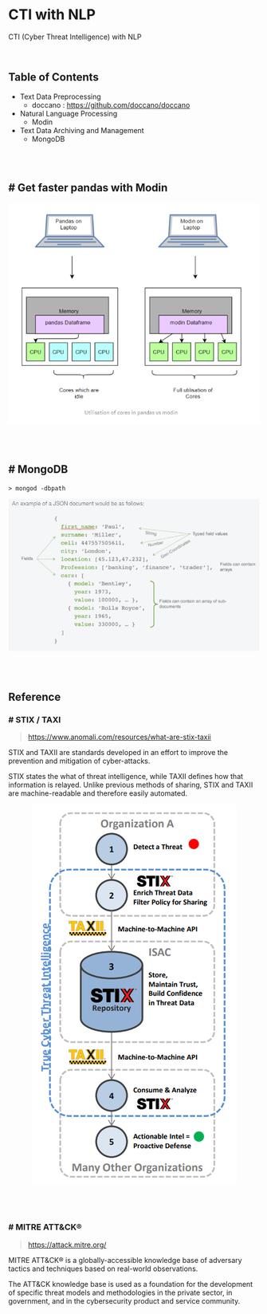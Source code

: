 # CTI with NLP
CTI (Cyber Threat Intelligence) with NLP

<br/>

## Table of Contents

- Text Data Preprocessing
  - doccano : https://github.com/doccano/doccano
- Natural Language Processing
  - Modin
- Text Data Archiving and Management
  - MongoDB

<br/>

<br/>

## # Get faster pandas with Modin

<p align="center">
    <img src="README.assets/modin.png"/>
</p>

<br/>

<br/>

## # MongoDB

```
> mongod -dbpath
```

<p align="center">
    <img src="README.assets/example_of_a_JSON_document.png"/>
</p>

<br/>

<br/>

## Reference

### # STIX / TAXI

> https://www.anomali.com/resources/what-are-stix-taxii

STIX and TAXII are standards developed in an effort to improve the prevention and mitigation of cyber-attacks.

STIX states the what of threat intelligence, while TAXII defines how that information is relayed. Unlike previous methods of sharing, STIX and TAXII are machine-readable and therefore easily automated.

<p align="center">
    <img src="README.assets/STIX-TAXI.png"/>
</p>

<br/>

<br/>

### # MITRE ATT&CK®

> https://attack.mitre.org/

MITRE ATT&CK® is a globally-accessible knowledge base of adversary tactics and techniques based on real-world observations.

The ATT&CK knowledge base is used as a foundation for the development of specific threat models and methodologies in the private sector, in government, and in the cybersecurity product and service community.
